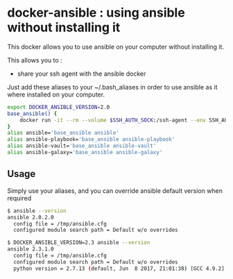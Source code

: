 docker-ansible : using ansible without installing it
======================================================

This docker allows you to use ansible on your computer without installing it.

This allows you to :

* share your ssh agent with the ansible docker

Just add these aliases to your ~/.bash_aliases in order to use ansible as it where installed on your computer.

```bash
export DOCKER_ANSIBLE_VERSION=2.0
base_ansible() {
	docker run -it --rm --volume $SSH_AUTH_SOCK:/ssh-agent --env SSH_AUTH_SOCK=/ssh-agent -v ${PWD}:${PWD} -v ${HOME}/.ssh/known_hosts:/root/.ssh/known_hosts -w ${PWD} kitpages/docker-ansible:${DOCKER_ANSIBLE_VERSION} $@
}
alias ansible='base_ansible ansible'
alias ansible-playbook='base_ansible ansible-playbook'
alias ansible-vault='base_ansible ansible-vault'
alias ansible-galaxy='base_ansible ansible-galaxy'
```

## Usage

Simply use your aliases, and you can override ansible default version when required

```bash
$ ansible --version 
ansible 2.0.2.0
  config file = /tmp/ansible.cfg
  configured module search path = Default w/o overrides

$ DOCKER_ANSIBLE_VERSION=2.3 ansible --version 
ansible 2.3.1.0
  config file = /tmp/ansible.cfg
  configured module search path = Default w/o overrides
  python version = 2.7.13 (default, Jun  8 2017, 21:01:38) [GCC 4.9.2]
```


